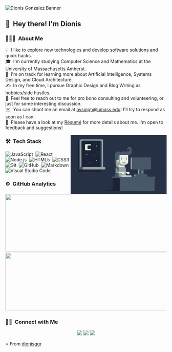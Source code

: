 ![Dionis Gonzalez Banner]()

## 👋 &nbsp;Hey there! I'm Dionis

### 👨🏻‍💻 &nbsp;About Me

💡 &nbsp;I like to explore new technologies and develop software solutions and quick hacks.\
🎓 &nbsp;I'm currently studying Computer Science and Mathematics at the University of Massachusetts Amherst.\
🌱 &nbsp;I'm on track for learning more about Artificial Intelligence, Systems Design, and Cloud Architecture.\
✍️ &nbsp;In my free time, I pursue Graphic Design and Blog Writing as hobbies/side hustles.\
💬 &nbsp;Feel free to reach out to me for pro bono consulting and volunteering, or just for some interesting discussion.\
✉️ &nbsp;You can shoot me an email at avsingh@umass.edu! I'll try to respond as soon as I can.\
📄 &nbsp;Please have a look at my [Résumé](https://www.adityavsingh.com/resume.html) for more details about me. I'm open to feedback and suggestions!

<img alt="Night Coding" src="https://raw.githubusercontent.com/AVS1508/AVS1508/master/assets/Night-Coding.gif" align="right"/>

### 🛠 &nbsp;Tech Stack

![JavaScript](https://img.shields.io/badge/-JavaScript-333333?style=flat&logo=javascript)&nbsp;
![React](https://img.shields.io/badge/-React-333333?style=flat&logo=react)&nbsp;
![Node.js](https://img.shields.io/badge/-Node.js-333333?style=flat&logo=node.js)&nbsp;
![HTML5](https://img.shields.io/badge/-HTML-333333?style=flat&logo=HTML5)&nbsp;
![CSS3](https://img.shields.io/badge/-CSS-333333?style=flat&logo=CSS3&logoColor=1572B6)&nbsp;
![Git](https://img.shields.io/badge/-Git-333333?style=flat&logo=git)&nbsp;
![GitHub](https://img.shields.io/badge/-GitHub-333333?style=flat&logo=github)&nbsp;
![Markdown](https://img.shields.io/badge/-Markdown-333333?style=flat&logo=markdown)\
![Visual Studio Code](https://img.shields.io/badge/-Visual%20Studio%20Code-333333?style=flat&logo=visual-studio-code&logoColor=007ACC)&nbsp;

### ⚙️ &nbsp;GitHub Analytics

<p align="center">
<a href="https://github.com/dionisggr">
  <img width="600" height="180em" src="https://github-readme-stats-eight-theta.vercel.app/api?username=dionisggr&show_icons=true&theme=vue-dark&include_all_commits=true&count_private=true" />
  <img width="600" height="180em" src="https://github-readme-stats-eight-theta.vercel.app/api/top-langs/?username=dionisggr&layout=compact&exclude_lang=java+r&theme=vue-dark" />
</a>
</p>

### 🤝🏻 &nbsp;Connect with Me

<p align="center">
<a href="https://dionisggr.github.io/my-portfolio"><img src="https://img.shields.io/badge/-adityavsingh.com-3423A6?style=flat-square&logo=Google-Chrome&logoColor=white"/></a>
<a href="https://linkedin.com/in/dionisggr"><img src="https://img.shields.io/badge/-Aditya%20Vikram%20Singh-0077B5?style=flat-square&logo=Linkedin&logoColor=white"/></a>
<a href="mailto:dionisggr@gmail.com"><img src="https://img.shields.io/badge/-avsingh@umass.edu-D14836?style=flat-square&logo=Gmail&logoColor=white"/></a>
</p>

⭐️ From [dionisggr](https://github.com/dionisggr)
